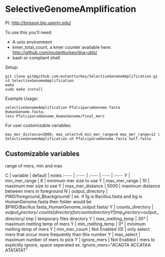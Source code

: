 SelectiveGenomeAmplification
============================

PI: http://brisson.bio.upenn.edu/

To use this you'll need:

 - A unix environment
 - kmer_total_count, a kmer counter available here: http://github.com/mutantturkey/dna-utils/
 - bash or compliant shell.
 
 
Setup:

    git clone git@github.com:mutantturkey/SelectiveGenomeAmplification.gi
    cd SelectiveGenomeAmplification
    make
    sudo make install

Example Usage:

    selectiveGenomeAmplification PfalciparumGenome.fasta HumanGenome.fasta;
    less PfalciparumGenome_HumanGenome/final_mers

For user customizable variables:

    max_mer_distance=5000; max_select=6 min_mer_range=6 max_mer_range=12 \
    SelectiveGenomeAmplification.sh PfalciparumGenome.fasta half.fasta 

## Customizable variables

range of mers, min and max 

C | variable | default | notes
:---- | :---- | :---- | ---- | :----
Y | min_mer_range | 6  | minimum mer size to use
Y | max_mer_range | 10 | maximum mer size to use 
Y | max_mer_distance | 5000 | maximum distance between mers in foreground
N | output_directory | $PWD/$foreground_$background/ | ex. if fg is Bacillus.fasta and  bg is HumanGenome.fasta then folder would be $PWD/Bacillus.fasta_HumanGenome_output.fasta/
Y | counts_directory | $output_directory/.counts | directory for counts directory
Y | tmp_directory=$output_directory/.tmp | temporary files directory
Y | max_melting_temp | 30° | maximum melting temp of mers
Y | min_melting_temp | 0° | minimum melting temp of mers
Y | min_mer_count | Not Enabled (0) | only select mers that occur more frequently than this number
Y | max_select | maximum number of mers to pick
Y | ignore_mers | Not Enabled | mers to explicitly ignore, space seperated ex. ignore_mers="ACAGTA ACCATAA ATATATAT"
